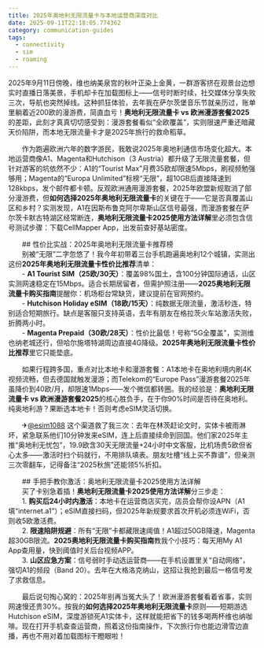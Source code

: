 ```yaml
---
title: 2025年奥地利无限流量卡与本地运营商深度对比
date: 2025-09-11T22:18:05.774362
category: communication-guides
tags:
  - connectivity
  - sim
  - roaming
---
```


2025年9月11日傍晚，维也纳美泉宫的秋叶正染上金黄，一群游客挤在观景台边想实时直播日落美景，手机却卡在加载图标上——信号时断时续，社交媒体分享失败三次，导航也突然掉线。这种抓狂体验，去年我在萨尔茨堡音乐节就亲历过，账单里躺着近200欧的漫游费，简直血亏！**奥地利无限流量卡 vs 欧洲漫游套餐2025**的差距，此刻才真真切切感受到：漫游套餐看似“全欧覆盖”，实则限速严重还暗藏天价陷阱，而本地无限流量卡才是2025年旅行的救命稻草。

　　作为跑遍欧洲六年的数字游民，我敢说2025年奥地利通信市场变化超大。本地运营商像A1、Magenta和Hutchison（3 Austria）都升级了无限流量套餐，但针对游客的坑依然不少：A1的“Tourist Max”月费35欧却限速5Mbps，刷视频勉强够用；Magenta的“Europa Unlimited”标榜“无限”，超10GB后直接降速到128kbps，发个邮件都卡顿。反观欧洲通用漫游套餐，2025年欧盟新规取消了部分漫游费，但**如何选择2025年奥地利无限流量卡**的关键在于——它是否真覆盖山区和乡村？实测发现，A1在因斯布鲁克阿尔卑斯山区信号最强，而漫游套餐在萨尔茨卡默古特湖区经常断连，**奥地利无限流量卡2025使用方法详解**里必须包含信号测试步骤：下载CellMapper App，出发前查好基站密度。

　　## 性价比实战：2025年奥地利无限流量卡推荐榜  
　　别被“无限”二字忽悠了！我今年初带着三台手机跑遍奥地利12个城镇，实测出这份**2025年奥地利无限流量卡性价比推荐**清单：  
　　- **A1 Tourist SIM（25欧/30天）**：覆盖98%国土，含100分钟国际通话，山区实测网速稳定在15Mbps。适合长期居留者，但需护照注册——**2025奥地利无限流量卡购买指南**提醒你：机场柜台常缺货，建议提前在官网预约。  
　　- **Hutchison Holiday eSIM（18欧/15天）**：纯数据无限流量，激活秒连，特别适合短期旅行。缺点是客服只支持英语，去年有朋友在格拉茨火车站激活失败，折腾两小时。  
　　- **Magenta Prepaid（30欧/28天）**：性价比最低！号称“5G全覆盖”，实测维也纳老城还行，但哈尔施塔特湖周边直接4G降级。**2025年奥地利无限流量卡性价比推荐**里它只能垫底。  

　　如果行程跨多国，重点对比本地卡和漫游套餐：A1本地卡在奥地利境内刷4K视频流畅，但去德国就触发漫游；而Telekom的“Europe Pass”漫游套餐2025年虽降价到40欧/月，却限速1Mbps——发个微信都转圈。我的经验是：**奥地利无限流量卡 vs 欧洲漫游套餐2025**的核心胜负手，在于你90%时间是否待在奥地利。纯奥地利游？果断选本地卡！否则考虑eSIM灵活切换。

　　✈[@esim1088](https://t.me/s/esim1088) 这个渠道救了我三次：去年在林茨赶论文时，实体卡被雨淋坏，紧急联系他们10分钟发来eSIM，连上后直接续命到回国。他们家2025年主推“奥地利无忧包”，19.9欧含30天无限流量+24小时中文客服，比机场贵5欧但省心太多——激活时扫个码就行，不用排队填表。朋友吐槽“线上买不靠谱”，但亲测三次零翻车，记得备注“2025秋旅”还能领5%折扣。

　　## 手把手教你激活：奥地利无限流量卡2025使用方法详解  
　　买了卡别急着插！**奥地利无限流量卡2025使用方法详解**分三步走：  
　　1. **购买后24小时内激活**：本地卡在运营商店买完，店员会帮你设APN（A1填“internet.a1”）；eSIM直接扫码，但2025年新规要求首次开机必须连WiFi，否则收5欧激活费。  
　　2. **限速陷阱规避**：所有“无限”卡都藏限速阈值！A1超过50GB降速，Magenta超30GB限流。**2025奥地利无限流量卡购买指南**教我个小技巧：每天用My A1 App查用量，快到阈值时关后台视频APP。  
　　3. **山区应急方案**：信号弱时手动选运营商——在手机设置里关“自动网络”，强切A1的频段（Band 20）。去年在大格洛克纳山，这招让我抢到最后一格信号发了求救信息。  

　　最后说句掏心窝的：2025年别再当冤大头了！欧洲漫游套餐看着省事，实则网速慢还贵30%。按我的**如何选择2025年奥地利无限流量卡**原则——短期游选Hutchison eSIM，深度游锁死A1实体卡，这样就能把省下的钱多喝两杯维也纳咖啡。现在打开手机查查运营商，照着这份指南操作，下次旅行你也能边滑雪边直播，再也不用对着加载图标干瞪眼啦！
